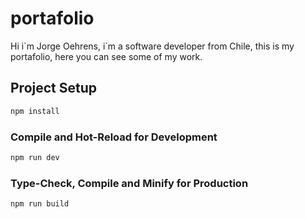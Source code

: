# portafolio

Hi i´m Jorge Oehrens, i´m a software developer from Chile, this is my portafolio, here you can see some of my work.

## Project Setup

```sh
npm install
```

### Compile and Hot-Reload for Development

```sh
npm run dev
```

### Type-Check, Compile and Minify for Production

```sh
npm run build
```
